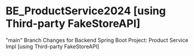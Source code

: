 # BE_ProductService2024 [using Third-party FakeStoreAPI]

"main" Branch Changes for 
Backend Spring Boot Project: Product Service Impl [using Third-party FakeStoreAPI]
